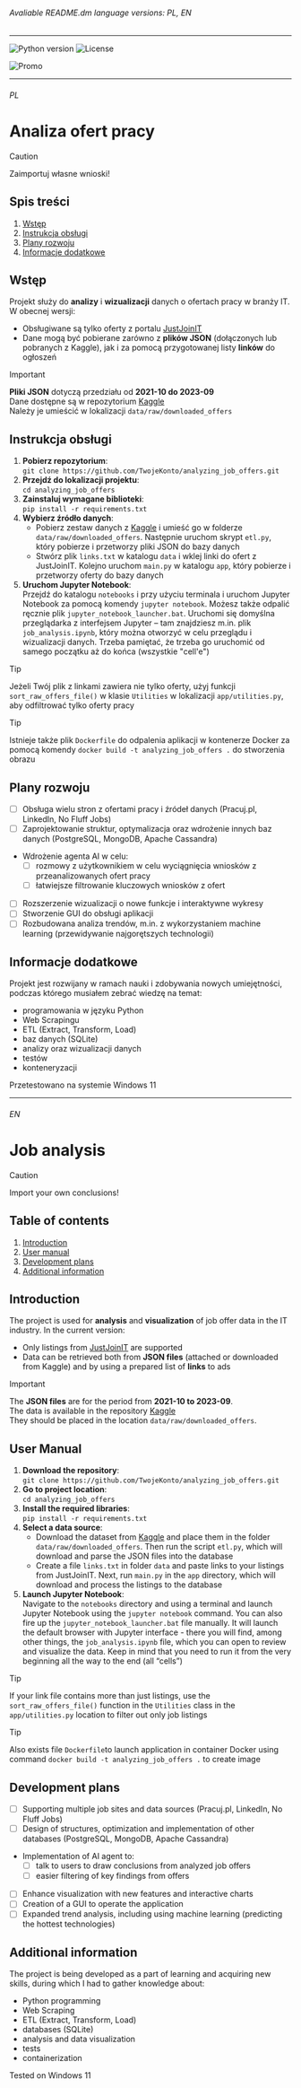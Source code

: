 ###### Avaliable README.dm language versions: PL, EN

---

![Python version](https://img.shields.io/badge/python-3.12%2B-yellow.svg)
![License](https://img.shields.io/badge/license-MIT-blue.svg)

![Promo](/assets/images/promo.jpg)

---

###### PL

# Analiza ofert pracy

> [!CAUTION]
> Zaimportuj własne wnioski!

## Spis treści
1. [Wstęp](#wstęp)  
2. [Instrukcja obsługi](#instrukcja-obsługi)  
3. [Plany rozwoju](#plany-rozwoju)  
4. [Informacje dodatkowe](#informacje-dodatkowe)

## Wstęp
Projekt służy do **analizy** i **wizualizacji** danych o ofertach pracy w branży IT.
W obecnej wersji:
- Obsługiwane są tylko oferty z portalu [JustJoinIT](https://justjoin.it/)
- Dane mogą być pobierane zarówno z **plików JSON** (dołączonych lub pobranych z Kaggle), jak i za pomocą przygotowanej listy **linków** do ogłoszeń
> [!IMPORTANT]
> **Pliki JSON** dotyczą przedziału od **2021-10 do 2023-09**  
> Dane dostępne są w repozytorium [Kaggle](https://www.kaggle.com/datasets/jszafranqb/justjoinit-job-offers-data-2021-10-2023-09)  
> Należy je umieścić w lokalizacji `data/raw/downloaded_offers`

## Instrukcja obsługi
1. **Pobierz repozytorium**:\
```git clone https://github.com/TwojeKonto/analyzing_job_offers.git```
2. **Przejdź do lokalizacji projektu**:\
```cd analyzing_job_offers```
3. **Zainstaluj wymagane biblioteki**:\
```pip install -r requirements.txt```
4. **Wybierz źródło danych**:
   - Pobierz zestaw danych z [Kaggle](https://www.kaggle.com/datasets/jszafranqb/justjoinit-job-offers-data-2021-10-2023-09) i umieść go w folderze `data/raw/downloaded_offers`. Następnie uruchom skrypt `etl.py`, który pobierze i przetworzy pliki JSON do bazy danych
   - Stwórz plik `links.txt` w katalogu `data` i wklej linki do ofert z JustJoinIT. Kolejno uruchom `main.py` w katalogu `app`, który pobierze i przetworzy oferty do bazy danych
5. **Uruchom Jupyter Notebook**:\
Przejdź do katalogu `notebooks` i przy użyciu terminala i uruchom Jupyter Notebook za pomocą komendy `jupyter notebook`. Możesz także odpalić ręcznie plik `jupyter_notebook_launcher.bat`. Uruchomi się domyślna przeglądarka z interfejsem Jupyter – tam znajdziesz m.in. plik `job_analysis.ipynb`, który można otworzyć w celu przeglądu i wizualizacji danych. Trzeba pamiętać, że trzeba go uruchomić od samego początku aż do końca (wszystkie "cell'e")

> [!TIP]
> Jeżeli Twój plik z linkami zawiera nie tylko oferty, użyj funkcji `sort_raw_offers_file()` w klasie `Utilities` w lokalizacji `app/utilities.py`, aby odfiltrować tylko oferty pracy

> [!TIP]
> Istnieje także plik `Dockerfile` do odpalenia aplikacji w kontenerze Docker za pomocą komendy `docker build -t analyzing_job_offers .` do stworzenia obrazu

## Plany rozwoju
- [ ] Obsługa wielu stron z ofertami pracy i źródeł danych (Pracuj.pl, LinkedIn, No Fluff Jobs)
- [ ] Zaprojektowanie struktur, optymalizacja oraz wdrożenie innych baz danych (PostgreSQL, MongoDB, Apache Cassandra)
- Wdrożenie agenta AI w celu:
  - [ ] rozmowy z użytkownikiem w celu wyciągnięcia wniosków z przeanalizowanych ofert pracy
  - [ ] łatwiejsze filtrowanie kluczowych wniosków z ofert
- [ ] Rozszerzenie wizualizacji o nowe funkcje i interaktywne wykresy
- [ ] Stworzenie GUI do obsługi aplikacji
- [ ] Rozbudowana analiza trendów, m.in. z wykorzystaniem machine learning (przewidywanie najgorętszych technologii)

## Informacje dodatkowe
Projekt jest rozwijany w ramach nauki i zdobywania nowych umiejętności, podczas którego musiałem zebrać wiedzę na temat:
- programowania w języku Python
- Web Scrapingu
- ETL (Extract, Transform, Load)
- baz danych (SQLite)
- analizy oraz wizualizacji danych
- testów
- konteneryzacji

Przetestowano na systemie Windows 11

---

###### EN

# Job analysis

> [!CAUTION]
> Import your own conclusions!

## Table of contents
1. [Introduction](#introduction)  
2. [User manual](#user-manual)  
3. [Development plans](#development-plans)  
4. [Additional information](#additional-information )

## Introduction
The project is used for **analysis** and **visualization** of job offer data in the IT industry.
In the current version:
- Only listings from [JustJoinIT](https://justjoin.it/) are supported
- Data can be retrieved both from **JSON files** (attached or downloaded from Kaggle) and by using a prepared list of **links** to ads
> [!IMPORTANT]
> The **JSON files** are for the period from **2021-10 to 2023-09**.  
> The data is available in the repository [Kaggle](https://www.kaggle.com/datasets/jszafranqb/justjoinit-job-offers-data-2021-10-2023-09)  
> They should be placed in the location `data/raw/downloaded_offers`.

## User Manual
1. **Download the repository**:\
```git clone https://github.com/TwojeKonto/analyzing_job_offers.git```
2. **Go to project location**:\
```cd analyzing_job_offers```
3. **Install the required libraries**:\
```pip install -r requirements.txt```
4. **Select a data source**:
   - Download the dataset from [Kaggle](https://www.kaggle.com/datasets/jszafranqb/justjoinit-job-offers-data-2021-10-2023-09) and place them in the folder `data/raw/downloaded_offers`. Then run the script `etl.py`, which will download and parse the JSON files into the database
   - Create a file `links.txt` in folder `data` and paste links to your listings from JustJoinIT. Next, run `main.py` in the `app` directory, which will download and process the listings to the database
5. **Launch Jupyter Notebook**:\
Navigate to the `notebooks` directory and using a terminal and launch Jupyter Notebook using the `jupyter notebook` command. You can also fire up the `jupyter_notebook_launcher.bat` file manually. It will launch the default browser with Jupyter interface - there you will find, among other things, the `job_analysis.ipynb` file, which you can open to review and visualize the data. Keep in mind that you need to run it from the very beginning all the way to the end (all “cells”)

> [!TIP]
> If your link file contains more than just listings, use the `sort_raw_offers_file()` function in the `Utilities` class in the `app/utilities.py` location to filter out only job listings

> [!TIP]
> Also exists file `Dockerfile`to launch application in container Docker using command `docker build -t analyzing_job_offers .` to create image

## Development plans
- [ ] Supporting multiple job sites and data sources (Pracuj.pl, LinkedIn, No Fluff Jobs)
- [ ] Design of structures, optimization and implementation of other databases (PostgreSQL, MongoDB, Apache Cassandra)
- Implementation of AI agent to:
  - [ ] talk to users to draw conclusions from analyzed job offers
  - [ ] easier filtering of key findings from offers
- [ ] Enhance visualization with new features and interactive charts
- [ ] Creation of a GUI to operate the application
- [ ] Expanded trend analysis, including using machine learning (predicting the hottest technologies)

## Additional information
The project is being developed as a part of learning and acquiring new skills, during which I had to gather knowledge about:
- Python programming
- Web Scraping
- ETL (Extract, Transform, Load)
- databases (SQLite)
- analysis and data visualization
- tests
- containerization

Tested on Windows 11
